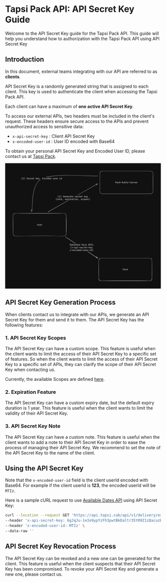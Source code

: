 # Tapsi Pack API: API Secret Key Guide

Welcome to the API Secret Key guide for the Tapsi Pack API. This guide will help you understand how to authorization with the
Tapsi Pack API using API Secret Key

## Introduction
In this document, external teams integrating with our API are referred to as **clients**.

API Secret Key is a randomly generated string that is assigned to each client. This key is used to authenticate the client
when accessing the Tapsi Pack API.

Each client can have a maximum of **one active API Secret Key**.

To access our external APIs, two headers must be included in the client's request. These headers ensure secure
access to the APIs and prevent unauthorized access to sensitive data:
- `x-api-secret-key` : Client API Secret Key
- `x-encoded-user-id` : User ID encoded with Base64

To obtain your personal API Secret Key and Encoded User ID, please contact us at [Tapsi Pack](https://pack.tapsi.ir/landing).

![Authorization flow](../../images/pack-api-secret-key-flow.png)

## API Secret Key Generation Process

When clients contact us to integrate with our APIs, we generate an API Secret Key for them and send it to them. The API Secret Key
has the following features:

### 1. API Secret Key Scopes
The API Secret Key can have a custom scope. This feature is useful when the client wants to limit the access of their API
Secret Key to a specific set of features.
So when the client wants to limit the access of their API Secret Key to a specific set of APIs, they can clarify the scope
of their API Secret Key when contacting us.

Currently, the available Scopes are defined [here](/apis/README.md#overview).

### 2. Expiration Feature
The API Secret Key can have a custom expiry date, but the default expiry duration is 1 year. This feature is useful when
the client wants to limit the validity of their API Secret Key.

### 3. API Secret Key Note
The API Secret Key can have a custom note. This feature is useful when the client wants to add a note to
their API Secret Key in order to ease the process of managing their API Secret Key.
We recommend to set the note of the API Secret Key to the name of the client.


## Using the API Secret Key

Note that the `x-encoded-user-id` field is the client userId encoded with Base64.
For example if the client userId is **123**, the encoded userId will be `MTIz`.

Here is a sample cURL request to use [Available Dates API](/apis/time/README.md) using API Secret Key:

```bash
curl --location --request GET 'https://api.tapsi.cab/api/v1/delivery/external/embedded/available-dates' \
--header 'x-api-secret-key: 6gJqJu-1eIe9ypYzFh3pwtBkDaltr35Y09Z1zQacuzBcWfMAFFZqQgNdb2q_jWc-CU8wQXaUkEvFBpMIJ7_u24xuWoPABRY-_nyEHXreAATlAxrdTh5-64craO8zm8r2' \
--header 'x-encoded-user-id: MTIz' \
--data-raw ''
```

## API Secret Key Revocation Process

The API Secret Key can be revoked and a new one can be generated for the client. This feature is useful when the client
suspects that their API Secret Key has been compromised.
To revoke your API Secret Key and generate a new one, please contact us.